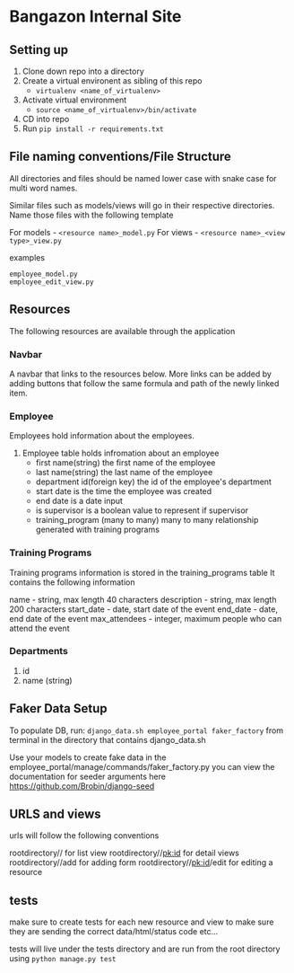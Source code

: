 # Bangazon Internal Site

## Setting up

1. Clone down repo into a directory
1. Create a virtual environent as sibling of this repo
   - `virtualenv <name_of_virtualenv>`
1. Activate virtual environment
   - `source <name_of_virtualenv>/bin/activate`
1. CD into repo
1. Run `pip install -r requirements.txt`

## File naming conventions/File Structure

All directories and files should be named lower case with snake case for multi word names.

Similar files such as models/views will go in their respective directories. Name those files with the following template

For models - `<resource name>_model.py`
For views - `<resource name>_<view type>_view.py`

examples
```
employee_model.py
employee_edit_view.py
```

## Resources

The following resources are available through the application

### Navbar
A navbar that links to the resources below. More links can be added by adding buttons that follow the same formula and path of the newly linked item.

### Employee
Employees hold information about the employees.

1. Employee table holds infromation about an employee
    - first name(string) the first name of the employee
    - last name(string) the last name of the employee
    - department id(foreign key) the id of the employee's department
    - start date is the time the employee was created
    - end date is a date input
    - is supervisor is a boolean value to represent if supervisor
    - training_program (many to many) many to many relationship generated with training programs

### Training Programs
Training programs information is stored in the training_programs table
It contains the following information

name - string, max length 40 characters
description - string, max length 200 characters
start_date - date, start date of the event
end_date - date, end date of the event
max_attendees - integer, maximum people who can attend the event

### Departments
1. id
1. name (string)


## Faker Data Setup
To populate DB, run: `django_data.sh employee_portal faker_factory` from terminal in the directory that contains django_data.sh

Use your models to create fake data in the employee_portal/manage/commands/faker_factory.py
you can view the documentation for seeder arguments here
https://github.com/Brobin/django-seed


## URLS and views

urls will follow the following conventions

rootdirectory/<resource name>/ for list view
rootdirectory/<resource name>/<pk:id> for detail views
rootdirectory/<resource name>/add for adding form
rootdirectory/<resource name>/<pk:id>/edit for editing a resource

## tests
make sure to create tests for each new resource and view to make sure they are sending the correct data/html/status code etc...

tests will live under the tests directory and are run from the root directory using 
`python manage.py test`